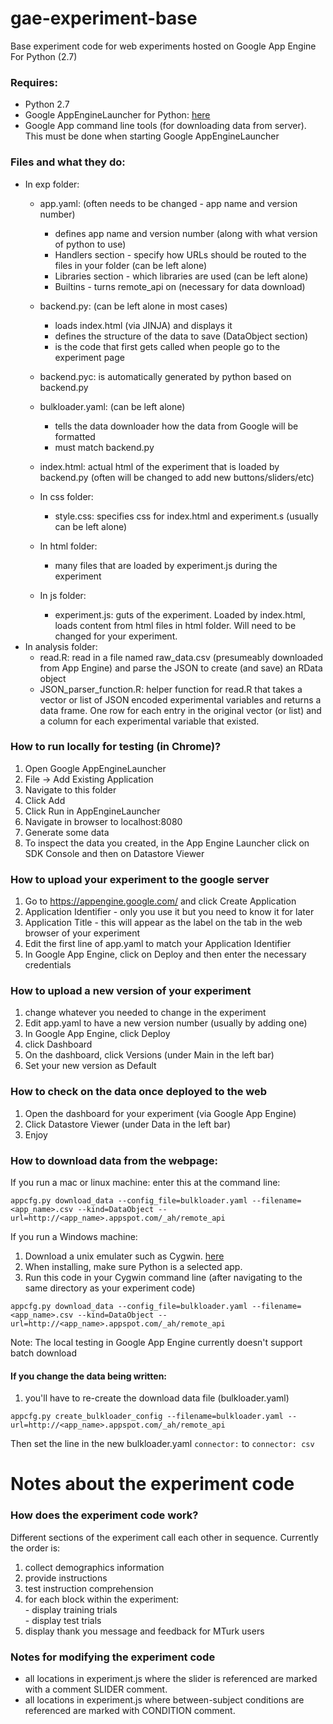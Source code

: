gae-experiment-base
==================

Base experiment code for web experiments hosted on Google App Engine For Python (2.7)

### Requires:

- Python 2.7
- Google AppEngineLauncher for Python: [here](https://developers.google.com/appengine/downloads#Google_App_Engine_SDK_for_Python)
- Google App command line tools (for downloading data from server). This must be done when starting Google AppEngineLauncher

### Files and what they do:

- In exp folder:  
    - app.yaml: (often needs to be changed - app name and version number)
        - defines app name and version number (along with what version of python to use)
        - Handlers section - specify how URLs should be routed to the files in your folder (can be left alone)
        - Libraries section - which libraries are used (can be left alone)
        - Builtins - turns remote_api on (necessary for data download)
        
    - backend.py: (can be left alone in most cases)
        - loads index.html (via JINJA) and displays it
        - defines the structure of the data to save (DataObject section)
        - is the code that first gets called when people go to the experiment page
     
    - backend.pyc: is automatically generated by python based on backend.py
    
    - bulkloader.yaml: (can be left alone)
        - tells the data downloader how the data from Google will be formatted
        - must match backend.py
    - index.html: actual html of the experiment that is loaded by backend.py (often will be changed to add new buttons/sliders/etc)
    - In css folder:
        - style.css: specifies css for index.html and experiment.s (usually can be left alone)
    - In html folder:
        - many files that are loaded by experiment.js during the experiment
    - In js folder:
        - experiment.js: guts of the experiment. Loaded by index.html, loads content from html files in html folder. Will need to be changed for your experiment.  
- In analysis folder:
    - read.R: read in a file named raw_data.csv (presumeably downloaded from App Engine) and parse the JSON to create (and save) an RData object
    - JSON_parser_function.R: helper function for read.R that takes a vector or list of JSON encoded experimental variables and returns a data frame. One row for each entry in the original vector (or list) and a column for each experimental variable that existed.


### How to run locally for testing (in Chrome)?

1. Open Google AppEngineLauncher
2. File -> Add Existing Application
3. Navigate to this folder
4. Click Add
5. Click Run in AppEngineLauncher
6. Navigate in browser to localhost:8080
7. Generate some data
7. To inspect the data you created, in the App Engine Launcher click on SDK Console and then on Datastore Viewer

### How to upload your experiment to the google server

1. Go to https://appengine.google.com/ and click Create Application
2. Application Identifier - only you use it but you need to know it for later
3. Application Title - this will appear as the label on the tab in the web browser of your experiment
4. Edit the first line of app.yaml to match your Application Identifier
5. In Google App Engine, click on Deploy and then enter the necessary credentials

### How to upload a new version of your experiment

1. change whatever you needed to change in the experiment
2. Edit app.yaml to have a new version number (usually by adding one)
3. In Google App Engine, click Deploy
4. click Dashboard
5. On the dashboard, click Versions (under Main in the left bar)
6. Set your new version as Default

### How to check on the data once deployed to the web

1. Open the dashboard for your experiment (via Google App Engine)
2. Click Datastore Viewer (under Data in the left bar)
3. Enjoy


### How to download data from the webpage:

If you run a mac or linux machine:
enter this at the command line:  

```
appcfg.py download_data --config_file=bulkloader.yaml --filename=<app_name>.csv --kind=DataObject --url=http://<app_name>.appspot.com/_ah/remote_api
```
If you run a Windows machine:

1. Download a unix emulater such as Cygwin. [here](https://www.cygwin.com/)
2. When installing, make sure Python is a selected app.
3. Run this code in your Cygwin command line (after navigating to the same directory as your experiment code)

```
appcfg.py download_data --config_file=bulkloader.yaml --filename=<app_name>.csv --kind=DataObject --url=http://<app_name>.appspot.com/_ah/remote_api
```

Note: The local testing in Google App Engine currently doesn't support batch download



#### If you change the data being written:

1. you'll have to re-create the download data file (bulkloader.yaml)

```
appcfg.py create_bulkloader_config --filename=bulkloader.yaml --url=http://<app_name>.appspot.com/_ah/remote_api
```

Then set the line in the new bulkloader.yaml `connector:` to `connector: csv`
 

# Notes about the experiment code

### How does the experiment code work?

Different sections of the experiment call each other in sequence. Currently the order is:  
1. collect demographics information  
2. provide instructions  
3. test instruction comprehension  
4. for each block within the experiment:  
        - display training trials  
        - display test trials  
5. display thank you message and feedback for MTurk users  


### Notes for modifying the experiment code
- all locations in experiment.js where the slider is referenced are marked with a comment SLIDER comment.
- all locations in experiment.js where between-subject conditions are referenced are marked with CONDITION comment.

